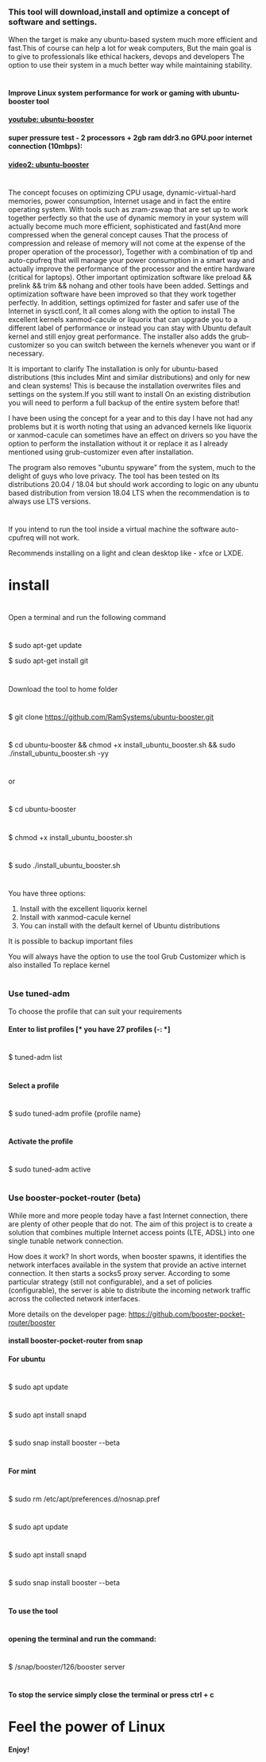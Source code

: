 


#
### This tool will download,install and optimize a concept of software and settings.
When the target
is make any ubuntu-based system much more efficient and fast.This of course can help a lot for weak computers,
But the main goal is to give to professionals like ethical hackers, devops and developers The option to use
their system in a much better way while maintaining stability.

#
#### Improve Linux system performance for work or gaming with ubuntu-booster tool
#### [youtube: ubuntu-booster](https://www.youtube.com/watch?v=0RiEPVIc6jQ)

#### super pressure test - 2 processors + 2gb ram ddr3.no GPU.poor internet connection (10mbps):
#### [video2: ubuntu-booster](https://vimeo.com/612487052)
#

The concept focuses on optimizing CPU usage, dynamic-virtual-hard memories, power consumption,
Internet usage and in fact the entire operating system.
With tools such as zram-zswap that are set up to work together perfectly so that the use of dynamic memory
in your system will actually become much more efficient, sophisticated and fast(And more compressed when the general concept causes
That the process of compression and release of memory will not come at the expense of the proper operation of the processor),
Together with a combination of tlp and auto-cpufreq that will manage your power consumption in a smart way and actually
improve the performance of the processor and the entire hardware (critical for laptops).
Other important optimization software like preload && prelink && trim && nohang and other tools have been added.
Settings and optimization software have been improved so that they work together perfectly.
In addition, settings optimized for faster and safer use of the Internet in sysctl.conf,
It all comes along with the option to install The excellent kernels xanmod-cacule or liquorix that can upgrade you to a different label of performance or instead you can stay with
Ubuntu default kernel and still enjoy great performance.
The installer also adds the grub-customizer so you can switch between the kernels whenever you want or if necessary.

It is important to clarify
The installation is only for ubuntu-based distributions (this includes Mint and similar distributions) and only for new and clean systems!
This is because the installation overwrites files and settings on the system.If you still want to install
On an existing distribution you will need to perform a full backup of the entire system before that!

I have been using the concept for a year and to this day I have not had any problems
but it is worth noting that using an advanced kernels like liquorix or xanmod-cacule can sometimes have an effect
on drivers so you have the option to perform the installation without it
or replace it as I already mentioned using grub-customizer even after installation.

The program also removes "ubuntu spyware" from the system, much to the delight of guys who love privacy.
The tool has been tested on lts distributions 20.04 / 18.04 but should work according to logic on any
ubuntu based distribution from version 18.04 LTS when the recommendation is to always use LTS versions.

#
If you intend to run the tool inside a virtual machine the software auto-cpufreq will not work.

Recommends installing on a light and clean desktop like - xfce or LXDE. 
#



# install

#
Open a terminal and run the following command
#
$ sudo apt-get update

$ sudo apt-get install git
#
Download the tool to home folder
#
$ git clone https://github.com/RamSystems/ubuntu-booster.git 

#
$ cd ubuntu-booster &&  chmod +x install_ubuntu_booster.sh &&  sudo ./install_ubuntu_booster.sh -yy
#

or

#

$ cd ubuntu-booster
#
$ chmod +x install_ubuntu_booster.sh
#
$ sudo ./install_ubuntu_booster.sh
#

You have three options:
1. Install with the excellent liquorix kernel
2. Install with xanmod-cacule kernel
3. You can install with the default kernel of Ubuntu distributions

It is possible to backup important files 

You will always have the option to use the tool
Grub Customizer which is also installed
To replace kernel

#
### Use tuned-adm
To choose the profile that can suit your requirements 

#### Enter to list profiles [* you have 27 profiles (-: *]
#
$ tuned-adm list
#
#### Select a profile
#
$ sudo tuned-adm profile {profile name}
#
#### Activate the profile 
#
$ sudo tuned-adm active
# 
#



### Use booster-pocket-router (beta)

While more and more people today have a fast Internet connection,
there are plenty of other people that do not.
The aim of this project is to create a solution that combines multiple
Internet access points (LTE, ADSL) into one single tunable network connection.

How does it work?
In short words, when booster spawns,
it identifies the network interfaces available in the system that provide an 
active internet connection. It then starts a socks5 proxy server.
According to some particular strategy (still not configurable),
and a set of policies (configurable),
the server is able to distribute the incoming
network traffic across the collected network interfaces.

More details on the developer page:
https://github.com/booster-pocket-router/booster 

#### install booster-pocket-router from snap

#### For ubuntu

#
$ sudo apt update
#
$ sudo apt install snapd
#
$ sudo snap install booster --beta

#
#### For mint

#
$ sudo rm /etc/apt/preferences.d/nosnap.pref
#
$ sudo apt update
#
$ sudo apt install snapd
#
$ sudo snap install booster --beta
#
#### To use the tool
#
#### opening the terminal and run the command:
#
$  /snap/booster/126/booster server
#
#### To stop the service simply close the terminal or press ctrl + c 
#
#
#
# Feel the power of Linux 

#### Enjoy!

